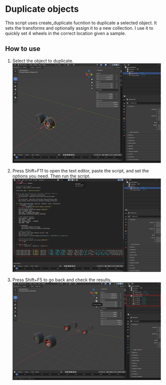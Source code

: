 # Duplicate objects

This script uses create_duplicate fucntion to duplicate a selected object. It sets the transforms and optionally assign it to a new collection. 
I use it to quickly set 4 wheels in the correct location given a sample.

## How to use
1. Select the object to duplicate.
![](https://raw.githubusercontent.com/oscto1/BlenderScripts/refs/heads/main/duplicate_objects/img/1.png)

2. Press Shift+F11 to open the text editor, paste the script, and set the options you need. Then run the script.
![](https://raw.githubusercontent.com/oscto1/BlenderScripts/refs/heads/main/duplicate_objects/img/2.png) 

3. Press Shift+F5 to go back and check the results.
![](https://raw.githubusercontent.com/oscto1/BlenderScripts/refs/heads/main/duplicate_objects/img/3.png) 
